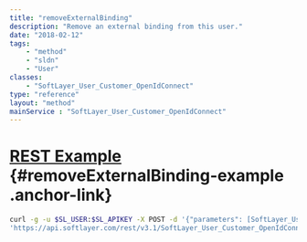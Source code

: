 ```yaml
---
title: "removeExternalBinding"
description: "Remove an external binding from this user."
date: "2018-02-12"
tags:
    - "method"
    - "sldn"
    - "User"
classes:
    - "SoftLayer_User_Customer_OpenIdConnect"
type: "reference"
layout: "method"
mainService : "SoftLayer_User_Customer_OpenIdConnect"
---
```


# [REST Example](#removeExternalBinding-example) <a href="/article/rest/"><i class="fas fa-question"></i></a> {#removeExternalBinding-example .anchor-link} 
```bash
curl -g -u $SL_USER:$SL_APIKEY -X POST -d '{"parameters": [SoftLayer_User_External_Binding]}' \
'https://api.softlayer.com/rest/v3.1/SoftLayer_User_Customer_OpenIdConnect/{SoftLayer_User_Customer_OpenIdConnectID}/removeExternalBinding'
```
